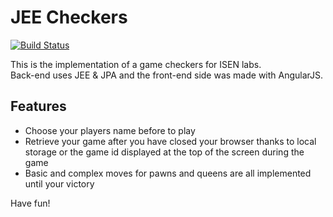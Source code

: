 # JEE Checkers

[![Build Status](https://travis-ci.org/ncreton/JEE-Checkers.svg?branch=master)](https://travis-ci.org/ncreton/JEE-Checkers)

This is the implementation of a game checkers for ISEN labs.  
Back-end uses JEE & JPA and the front-end side was made with AngularJS.

## Features
* Choose your players name before to play
* Retrieve your game after you have closed your browser thanks to local storage or the game id displayed at the top of the screen during the game
* Basic and complex moves for pawns and queens are all implemented until your victory

Have fun!